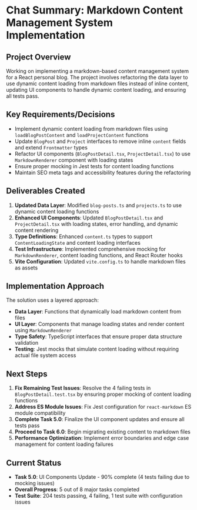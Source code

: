 # Chat Summary: Markdown Content Management System Implementation

## Project Overview
Working on implementing a markdown-based content management system for a React personal blog. The project involves refactoring the data layer to use dynamic content loading from markdown files instead of inline content, updating UI components to handle dynamic content loading, and ensuring all tests pass.

## Key Requirements/Decisions
- Implement dynamic content loading from markdown files using `loadBlogPostContent` and `loadProjectContent` functions
- Update `BlogPost` and `Project` interfaces to remove inline `content` fields and extend `Frontmatter` types
- Refactor UI components (`BlogPostDetail.tsx`, `ProjectDetail.tsx`) to use `MarkdownRenderer` component with loading states
- Ensure proper mocking in Jest tests for content loading functions
- Maintain SEO meta tags and accessibility features during the refactoring

## Deliverables Created
1. **Updated Data Layer**: Modified `blog-posts.ts` and `projects.ts` to use dynamic content loading functions
2. **Enhanced UI Components**: Updated `BlogPostDetail.tsx` and `ProjectDetail.tsx` with loading states, error handling, and dynamic content rendering
3. **Type Definitions**: Enhanced `content.ts` types to support `ContentLoadingState` and content loading interfaces
4. **Test Infrastructure**: Implemented comprehensive mocking for `MarkdownRenderer`, content loading functions, and React Router hooks
5. **Vite Configuration**: Updated `vite.config.ts` to handle markdown files as assets

## Implementation Approach
The solution uses a layered approach:
- **Data Layer**: Functions that dynamically load markdown content from files
- **UI Layer**: Components that manage loading states and render content using `MarkdownRenderer`
- **Type Safety**: TypeScript interfaces that ensure proper data structure validation
- **Testing**: Jest mocks that simulate content loading without requiring actual file system access

## Next Steps
1. **Fix Remaining Test Issues**: Resolve the 4 failing tests in `BlogPostDetail.test.tsx` by ensuring proper mocking of content loading functions
2. **Address ES Module Issues**: Fix Jest configuration for `react-markdown` ES module compatibility
3. **Complete Task 5.0**: Finalize the UI component updates and ensure all tests pass
4. **Proceed to Task 6.0**: Begin migrating existing content to markdown files
5. **Performance Optimization**: Implement error boundaries and edge case management for content loading failures

## Current Status
- **Task 5.0**: UI Components Update - 90% complete (4 tests failing due to mocking issues)
- **Overall Progress**: 5 out of 8 major tasks completed
- **Test Suite**: 204 tests passing, 4 failing, 1 test suite with configuration issues
